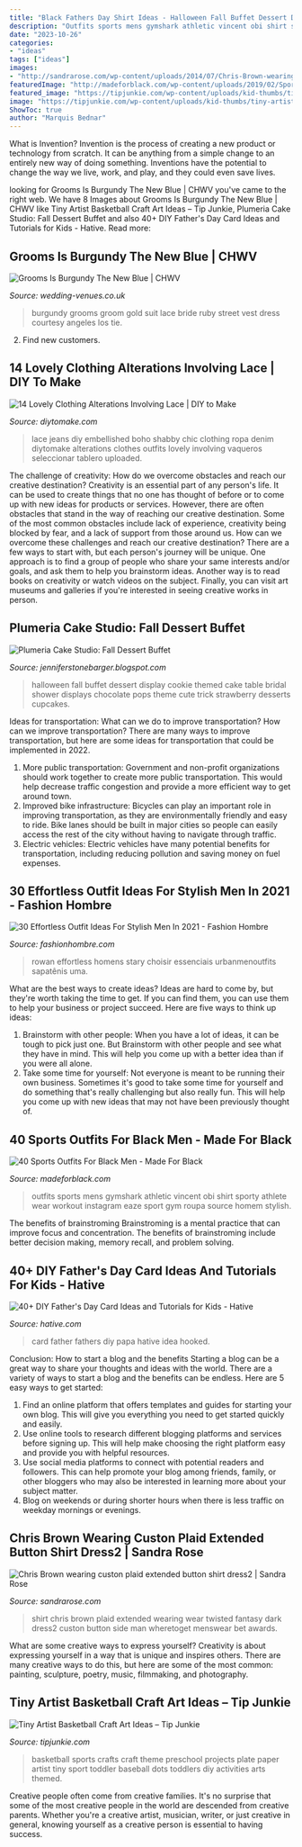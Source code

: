 ```yaml
---
title: "Black Fathers Day Shirt Ideas - Halloween Fall Buffet Dessert Display Cookie Themed Cake Table Bridal Shower Displays Chocolate Pops Theme Cute Trick Strawberry Desserts Cupcakes"
description: "Outfits sports mens gymshark athletic vincent obi shirt sporty athlete wear workout instagram eaze sport gym roupa source homem stylish"
date: "2023-10-26"
categories:
- "ideas"
tags: ["ideas"]
images:
- "http://sandrarose.com/wp-content/uploads/2014/07/Chris-Brown-wearing-custon-plaid-extended-button-shirt-dress2.jpg"
featuredImage: "http://madeforblack.com/wp-content/uploads/2019/02/Sports-Outfits-For-Black-Men-6.jpg"
featured_image: "https://tipjunkie.com/wp-content/uploads/kid-thumbs/tiny-artist-basketball-craft-art-ideas.JPG"
image: "https://tipjunkie.com/wp-content/uploads/kid-thumbs/tiny-artist-basketball-craft-art-ideas.JPG"
ShowToc: true
author: "Marquis Bednar"
---
```



What is Invention?
Invention is the process of creating a new product or technology from scratch. It can be anything from a simple change to an entirely new way of doing something. Inventions have the potential to change the way we live, work, and play, and they could even save lives.

	

		
looking for Grooms Is Burgundy The New Blue | CHWV you've came to the right web. We have 8 Images about Grooms Is Burgundy The New Blue | CHWV like Tiny Artist Basketball Craft Art Ideas – Tip Junkie, Plumeria Cake Studio: Fall Dessert Buffet and also 40+ DIY Father&#039;s Day Card Ideas and Tutorials for Kids - Hative. Read more:
		
    
## Grooms Is Burgundy The New Blue | CHWV

<img loading=lazy src="https://www.wedding-venues.co.uk/sites/default/files/6.Burgundy-wedding-suit-black-trousers-christinebentley.jpg" onerror="this.onerror=null;this.src='https://tse1.mm.bing.net/th?id=OIP._utEGNK1nUhoajIy1tXoEgHaLH&amp;pid=15.1';" alt="Grooms Is Burgundy The New Blue | CHWV">

_Source: wedding-venues.co.uk_

>burgundy grooms groom gold suit lace bride ruby street vest dress courtesy angeles los tie. 

	

2. Find new customers.

    
## 14 Lovely Clothing Alterations Involving Lace | DIY To Make

<img loading=lazy src="http://www.diytomake.com/wp-content/uploads/2016/11/Embellished-Jeans-Boho-Lace-Jeans.jpg" onerror="this.onerror=null;this.src='https://tse1.mm.bing.net/th?id=OIP.P30wJeI9-g4xzUfvtlugAQHaK-&amp;pid=15.1';" alt="14 Lovely Clothing Alterations Involving Lace | DIY to Make">

_Source: diytomake.com_

>lace jeans diy embellished boho shabby chic clothing ropa denim diytomake alterations clothes outfits lovely involving vaqueros seleccionar tablero uploaded. 

	

The challenge of creativity: How do we overcome obstacles and reach our creative destination?
Creativity is an essential part of any person's life. It can be used to create things that no one has thought of before or to come up with new ideas for products or services. However, there are often obstacles that stand in the way of reaching our creative destination. Some of the most common obstacles include lack of experience, creativity being blocked by fear, and a lack of support from those around us. How can we overcome these challenges and reach our creative destination? There are a few ways to start with, but each person's journey will be unique. One approach is to find a group of people who share your same interests and/or goals, and ask them to help you brainstorm ideas. Another way is to read books on creativity or watch videos on the subject. Finally, you can visit art museums and galleries if you're interested in seeing creative works in person.

    
## Plumeria Cake Studio: Fall Dessert Buffet

<img loading=lazy src="http://3.bp.blogspot.com/-BXVdySE5LyQ/TsPlK8TN_gI/AAAAAAAACBQ/Lgxuws3jIgg/w1200-h630-p-k-no-nu/101_3039.JPG" onerror="this.onerror=null;this.src='https://tse4.mm.bing.net/th?id=OIP.uYKVwQ7kjUNy3AsksxZJzQHaFj&amp;pid=15.1';" alt="Plumeria Cake Studio: Fall Dessert Buffet">

_Source: jenniferstonebarger.blogspot.com_

>halloween fall buffet dessert display cookie themed cake table bridal shower displays chocolate pops theme cute trick strawberry desserts cupcakes. 

	

Ideas for transportation: What can we do to improve transportation?
How can we improve transportation? 
There are many ways to improve transportation, but here are some ideas for transportation that could be implemented in 2022.

1. More public transportation: Government and non-profit organizations should work together to create more public transportation. This would help decrease traffic congestion and provide a more efficient way to get around town.
2. Improved bike infrastructure: Bicycles can play an important role in improving transportation, as they are environmentally friendly and easy to ride. Bike lanes should be built in major cities so people can easily access the rest of the city without having to navigate through traffic. 
3. Electric vehicles: Electric vehicles have many potential benefits for transportation, including reducing pollution and saving money on fuel expenses.

    
## 30 Effortless Outfit Ideas For Stylish Men In 2021 - Fashion Hombre

<img loading=lazy src="https://www.fashionhombre.com/wp-content/uploads/2019/07/Effortless-Outfit-Ideas-For-Stylish-Men-In-2019-5-1.jpg" onerror="this.onerror=null;this.src='https://tse3.mm.bing.net/th?id=OIP.ibV7omP7sk7tPBwp6LsKZwHaIM&amp;pid=15.1';" alt="30 Effortless Outfit Ideas For Stylish Men In 2021 - Fashion Hombre">

_Source: fashionhombre.com_

>rowan effortless homens stary choisir essenciais urbanmenoutfits sapatênis uma. 

	

What are the best ways to create ideas?
Ideas are hard to come by, but they're worth taking the time to get. If you can find them, you can use them to help your business or project succeed. Here are five ways to think up ideas: 
1. Brainstorm with other people: When you have a lot of ideas, it can be tough to pick just one. But Brainstorm with other people and see what they have in mind. This will help you come up with a better idea than if you were all alone. 
2. Take some time for yourself: Not everyone is meant to be running their own business. Sometimes it's good to take some time for yourself and do something that's really challenging but also really fun. This will help you come up with new ideas that may not have been previously thought of. 

    
## 40 Sports Outfits For Black Men - Made For Black

<img loading=lazy src="http://madeforblack.com/wp-content/uploads/2019/02/Sports-Outfits-For-Black-Men-6.jpg" onerror="this.onerror=null;this.src='https://tse2.mm.bing.net/th?id=OIP.bXwGqMJ0iGfB2hy5phJ56QHaNJ&amp;pid=15.1';" alt="40 Sports Outfits For Black Men - Made For Black">

_Source: madeforblack.com_

>outfits sports mens gymshark athletic vincent obi shirt sporty athlete wear workout instagram eaze sport gym roupa source homem stylish. 

	

The benefits of brainstroming
Brainstroming is a mental practice that can improve focus and concentration. The benefits of brainstroming include better decision making, memory recall, and problem solving.

    
## 40+ DIY Father&#039;s Day Card Ideas And Tutorials For Kids - Hative

<img loading=lazy src="https://hative.com/wp-content/uploads/2015/05/fathers-day-card/16-fathers-day-card.jpg" onerror="this.onerror=null;this.src='https://tse4.mm.bing.net/th?id=OIP.3zp9H2XA4KxU5_DVAno-HgHaJ6&amp;pid=15.1';" alt="40+ DIY Father&#039;s Day Card Ideas and Tutorials for Kids - Hative">

_Source: hative.com_

>card father fathers diy papa hative idea hooked. 

	

Conclusion: How to start a blog and the benefits
Starting a blog can be a great way to share your thoughts and ideas with the world. There are a variety of ways to start a blog and the benefits can be endless. Here are 5 easy ways to get started:
1. Find an online platform that offers templates and guides for starting your own blog. This will give you everything you need to get started quickly and easily.
2. Use online tools to research different blogging platforms and services before signing up. This will help make choosing the right platform easy and provide you with helpful resources.
3. Use social media platforms to connect with potential readers and followers. This can help promote your blog among friends, family, or other bloggers who may also be interested in learning more about your subject matter.
4. Blog on weekends or during shorter hours when there is less traffic on weekday mornings or evenings.

    
## Chris Brown Wearing Custon Plaid Extended Button Shirt Dress2 | Sandra Rose

<img loading=lazy src="http://sandrarose.com/wp-content/uploads/2014/07/Chris-Brown-wearing-custon-plaid-extended-button-shirt-dress2.jpg" onerror="this.onerror=null;this.src='https://tse2.mm.bing.net/th?id=OIP.zuMF7mGV67k6ZjHyguqrqQHaKH&amp;pid=15.1';" alt="Chris Brown wearing custon plaid extended button shirt dress2 | Sandra Rose">

_Source: sandrarose.com_

>shirt chris brown plaid extended wearing wear twisted fantasy dark dress2 custon button side man wheretoget menswear bet awards. 

	

What are some creative ways to express yourself?
Creativity is about expressing yourself in a way that is unique and inspires others. There are many creative ways to do this, but here are some of the most common: painting, sculpture, poetry, music, filmmaking, and photography.

    
## Tiny Artist Basketball Craft Art Ideas – Tip Junkie

<img loading=lazy src="https://tipjunkie.com/wp-content/uploads/kid-thumbs/tiny-artist-basketball-craft-art-ideas.JPG" onerror="this.onerror=null;this.src='https://tse1.mm.bing.net/th?id=OIP.TyIxjQipgjTIAxBP2IR5wAHaHa&amp;pid=15.1';" alt="Tiny Artist Basketball Craft Art Ideas – Tip Junkie">

_Source: tipjunkie.com_

>basketball sports crafts craft theme preschool projects plate paper artist tiny sport toddler baseball dots toddlers diy activities arts themed. 

	

Creative people often come from creative families. It's no surprise that some of the most creative people in the world are descended from creative parents. Whether you're a creative artist, musician, writer, or just creative in general, knowing yourself as a creative person is essential to having success.

